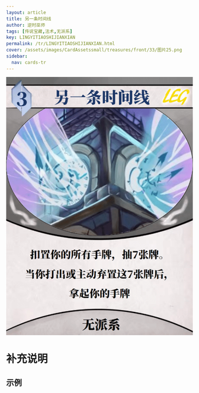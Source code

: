 ```yaml
---
layout: article
title: 另一条时间线
author: 逆时巫师
tags: [传说宝藏,法术,无派系]
key: LINGYITIAOSHIJIANXIAN
permalink: /tr/LINGYITIAOSHIJIANXIAN.html
cover: /assets/images/CardAssetssmall/treasures/front/33/图片25.png
sidebar:
  nav: cards-tr
---
```

![](/assets/images/CardAssets/treasures/front/33/图片25.png)

# 补充说明



## 示例
> 